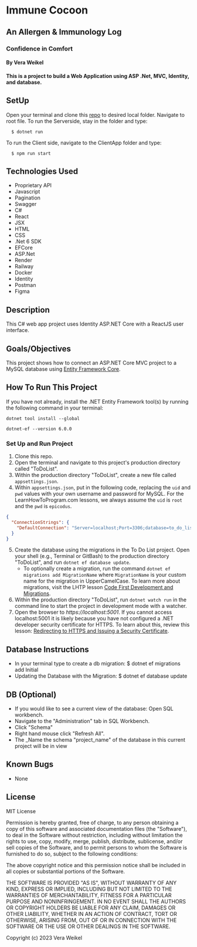 
# Immune Cocoon 
## An Allergen & Immunology Log
### Confidence in Comfort

#### By Vera Weikel 

#### This is a project to build a Web Application using ASP .Net, MVC, Identity, and database.

## SetUp
Open your terminal and clone this [repo](https://github.com/QuietEvolver/immune-cocoon.git) to desired local folder.
Navigate to root file. 
To run the Serverside, stay in the folder and type: 
```
  $ dotnet run
```
To run the Client side, navigate to the ClientApp folder and type: 
```
  $ npm run start
```

## Technologies Used
<!-- * $ dotnet add Standard.AI.OpenAI ( C# ) -->
* Proprietary API
* Javascript
* Pagination
* Swagger
* C#
* React
* JSX
* HTML
* CSS
* .Net 6 SDK
* EFCore
* ASP.Net
* Render
* Railway
* Docker
* Identity
* Postman
* Figma

## Description

This C# web app project uses Identity ASP.NET Core with a ReactJS user interface. 

## Goals/Objectives

This project shows how to connect an ASP.NET Core MVC project to a MySQL database using [Entity Framework Core](https://learn.microsoft.com/en-us/ef/core/).

## How To Run This Project

If you have not already, install the .NET Entity Framework tool(s) by running the following command in your terminal:

```
dotnet tool install --global 

dotnet-ef --version 6.0.0
```

### Set Up and Run Project

1. Clone this repo.
2. Open the terminal and navigate to this project's production directory called "ToDoList".
3. Within the production directory "ToDoList", create a new file called `appsettings.json`.
4. Within `appsettings.json`, put in the following code, replacing the `uid` and `pwd` values with your own username and password for MySQL. For the LearnHowToProgram.com lessons, we always assume the `uid` is `root` and the `pwd` is `epicodus`.

```json
{
  "ConnectionStrings": {
    "DefaultConnection": "Server=localhost;Port=3306;database=to_do_list_with_auth;uid=root;pwd=epicodus;"
  }
}
```

5. Create the database using the migrations in the To Do List project. Open your shell (e.g., Terminal or GitBash) to the production directory "ToDoList", and run `dotnet ef database update`. 
    - To optionally create a migration, run the command `dotnet ef migrations add MigrationName` where `MigrationName` is your custom name for the migration in UpperCamelCase. To learn more about migrations, visit the LHTP lesson [Code First Development and Migrations](https://www.learnhowtoprogram.com/c-and-net-part-time/many-to-many-relationships/code-first-development-and-migrations).
6. Within the production directory "ToDoList", run `dotnet watch run` in the command line to start the project in development mode with a watcher.
4. Open the browser to _https://localhost:5001_. If you cannot access localhost:5001 it is likely because you have not configured a .NET developer security certificate for HTTPS. To learn about this, review this lesson: [Redirecting to HTTPS and Issuing a Security Certificate](https://www.learnhowtoprogram.com/lessons/redirecting-to-https-and-issuing-a-security-certificate).

## Database Instructions 

* In your terminal type to create a db migration: $ dotnet ef migrations add Initial
* Updating the Database with the Migration: $ dotnet ef database update

## DB (Optional)

* If you would like to see a current view of the database: Open SQL workbench.
* Navigate to the "Administration" tab in SQL Workbench.
* Click "Schema" 
* Right hand mouse click "Refresh All".
* The _Name the schema "project_name" of the database in this current project will be in view

## Known Bugs

* None

## License

MIT License

Permission is hereby granted, free of charge, to any person obtaining a copy
of this software and associated documentation files (the "Software"), to deal
in the Software without restriction, including without limitation the rights
to use, copy, modify, merge, publish, distribute, sublicense, and/or sell
copies of the Software, and to permit persons to whom the Software is
furnished to do so, subject to the following conditions:

The above copyright notice and this permission notice shall be included in all
copies or substantial portions of the Software.

THE SOFTWARE IS PROVIDED "AS IS", WITHOUT WARRANTY OF ANY KIND, EXPRESS OR
IMPLIED, INCLUDING BUT NOT LIMITED TO THE WARRANTIES OF MERCHANTABILITY,
FITNESS FOR A PARTICULAR PURPOSE AND NONINFRINGEMENT. IN NO EVENT SHALL THE
AUTHORS OR COPYRIGHT HOLDERS BE LIABLE FOR ANY CLAIM, DAMAGES OR OTHER
LIABILITY, WHETHER IN AN ACTION OF CONTRACT, TORT OR OTHERWISE, ARISING FROM,
OUT OF OR IN CONNECTION WITH THE SOFTWARE OR THE USE OR OTHER DEALINGS IN THE
SOFTWARE.

Copyright (c) 2023 Vera Weikel 

